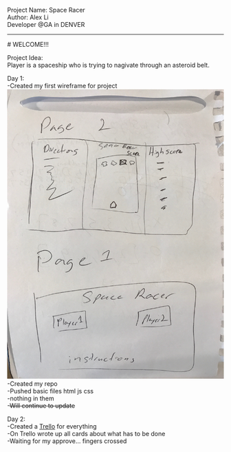 Project Name: Space Racer<br/>
Author: Alex Li<br/>
Developer @GA in DENVER<br/>
<hr />
# WELCOME!!!<br/>

Project Idea:<br/>
Player is a spaceship who is trying to nagivate through an asteroid belt. <br/>

Day 1:<br/>
-Created my first wireframe for project<br/>
![alt text](/img/wireframe1.JPG "wireframe #1")<br/>
-Created my repo <br/>
-Pushed basic files html js css<br/>
  -nothing in them<br/>
-~~Will continue to update~~<br/>

Day 2:<br/>
-Created a [Trello](https://trello.com/b/AdC1lR8I/space-racer) for everything<br/>
-On Trello wrote up all cards about what has to be done<br/>
-Waiting for my approve... fingers crossed<br/>



